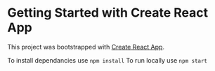 # Getting Started with Create React App

This project was bootstrapped with [Create React App](https://github.com/facebook/create-react-app).

To install dependancies use `npm install`
To run locally use `npm start`
